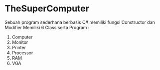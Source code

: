 # TheSuperComputer
Sebuah program sederhana berbasis C# memiliki fungsi Constructor dan Modifier
Memiliki 6 Class serta Program :
  1. Computer
  2. Monitor
  3. Printer
  4. Processor
  5. RAM
  6. VGA
